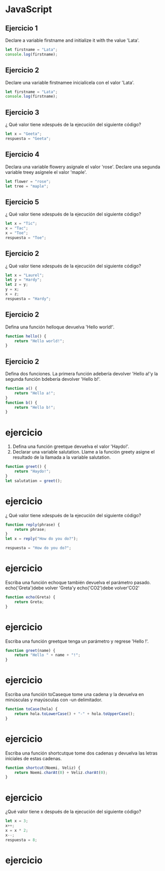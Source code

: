 # JavaScript

## Ejercicio 1

Declare a variable firstname and initialize it with the value 'Lata'.

```javascript
let firstname = "Lata";
console.log(firstname);
```

## Ejercicio 2

Declare una variable firstnamee inicialícela con el valor 'Lata'.

```javascript
let firstname = "Lata";
console.log(firstname);
```

## Ejercicio 3

¿ Qué valor tiene xdespués de la ejecución del siguiente código?

```javascript
let x = "Geeta";
respuesta = "Geeta";
```

## Ejercicio 4

Declara una variable flowery asígnale el valor 'rose'. Declare una segunda variable treey asígnele el valor 'maple'.

```javascript
let flower = "rose";
let tree = "maple";
```

## Ejercicio 5

¿ Qué valor tiene xdespués de la ejecución del siguiente código?

```javascript
let x = "Tic";
x = "Tac";
x = "Toe";
respuesta = "Toe";
```

## Ejercicio 2

¿ Qué valor tiene xdespués de la ejecución del siguiente código?

```javascript
let x = "Laurel";
let y = "Hardy";
let z = y;
y = x;
x = z;
respuesta = "Hardy";
```

## Ejercicio 2

Defina una función helloque devuelva 'Hello world!'.

```javascript
function hello() {
	return "Hello world!";
}
```

## Ejercicio 2

Defina dos funciones. La primera función adebería devolver 'Hello a!'y la segunda función bdebería devolver 'Hello b!'.

```javascript
function a() {
	return "Hello a!";
}
function b() {
	return "Hello b!";
}
```

# ejercicio

1. Defina una función greetque devuelva el valor 'Haydo!'.
2. Declarar una variable salutation. Llame a la función greety asigne el resultado de la llamada a la variable salutation.

```javascript
function greet() {
	return "Haydo!";
}
let salutation = greet();
```

# ejercicio

¿ Qué valor tiene xdespués de la ejecución del siguiente código?

```javascript
function reply(phrase) {
	return phrase;
}
let x = reply("How do you do?");

respuesta = "How do you do?";
```

# ejercicio

Escriba una función echoque también devuelva el parámetro pasado. echo('Greta')debe volver 'Greta'y echo('CO2')debe volver'CO2'

```javascript
function echo(Greta) {
	return Greta;
}
```

# ejercicio

Escriba una función greetque tenga un parámetro y regrese 'Hello <parameter>!'.

```javascript
function greet(name) {
	return "Hello " + name + "!";
}
```

# ejercicio

Escriba una función toCaseque tome una cadena y la devuelva en minúsculas y mayúsculas con -un delimitador.

```javascript
function toCase(hola) {
	return hola.toLowerCase() + "-" + hola.toUpperCase();
}
```

# ejercicio

Escriba una función shortcutque tome dos cadenas y devuelva las letras iniciales de estas cadenas.

```javascript
function shortcut(Noemi, Veliz) {
	return Noemi.charAt(0) + Veliz.charAt(0);
}
```

# ejercicio

¿Qué valor tiene x después de la ejecución del siguiente código?

```javascript
let x = 3;
x++;
x = x * 2;
x--;
respuesta = 8;
```

# ejercicio

```javascript

```

```javascript

```

```javascript

```

```javascript

```

```javascript

```

```javascript

```

```javascript

```
